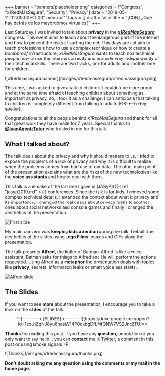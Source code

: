 +++
banner = "banners/placeholder.png"
categories = ["Congress", "x1RedMásSegura", "Security", "Privacy"]
date = "2019-05-11T12:00:00+01:00"
menu = ""
tags = []
draft = false
title = "[CON] ¿Qué hay detrás de los mayordomos virtuales?"
+++

Last Saturday, I was invited to talk about **privacy** in the [***x1RedMásSegura***](https://www.x1redmassegura.com/) congress. This event aims to teach about the dangerous part of the internet and how to prevent the risks of surfing the net. This days are not aim to teach professionals how to use a complex technique or how to create a *bombproof* infrastructure, *x1RedMásSegura* wants to teach non technical people how to use the internet correctly and in a safe way independently of their technical skills. There are two tracks, one for adults and another one for children.

<span class="all-width-container">
![x1redmassegura banner](/images/x1redmassegura/x1redmassegura.png)
</span>

This time, I was asked to give a talk to children. I couldn't be more proud and at the same time afraid of teaching children about something as important as privacy, so, I took it as a challenge. I can anticipate that talking to children is completely different from talking to adults <strike>(OK, not a big spoiler)</strike>.

Congratulations to all the people behind *x1RedMásSegura* and thank for all that great work they have made for 7 years. Special thanks to **[@IvanAgenteTutor](https://twitter.com/IvanAgenteTutor)** who trusted in me for this talk.

## What I talked about?

The talk deals about the privacy and why it should matters to us. I tried to expose the problems of a lack of privacy and why it is difficult to realize when the problems comes from bad use of our data. The other main point of the presentation explains what are the risks of the new technologies like the **voice assistants** and how to deal with them.

This talk is a remake of the last one I gave in [JASyP]({{< ref "jasyp2019.md" >}}) conferences. Since the talk is for kids, I removed some complex technical details, I extended the context about what is privacy and its importance, I changed the real cases about privacy leaks to another ones about social networks and console games and finally I changed the aesthetics of the presentation.

![First slide](/images/x1redmassegura/cover.png)

My main concern was **keeping kids attention** during the talk. I rebuilt the aesthetics of the slides using **Lego Films** images and GIFs along the presentation.

The talk presents **Alfred**, the butler of Batman. Alfred is like a voice assistant, Batman asks for things to Alfred and He will perform the actions requested. Using Alfred as a **metaphor** the presentation deals with topics like **privacy**, secrets, information leaks or smart voice assistants.

![Alfred slide](/images/x1redmassegura/alfred.png)

## The Slides

If you want to see **more** about the presentation, I encourage you to take a look on the **slides** of the talk.

<center>**[-------> [SLIDES] <-------](https://drive.google.com/open?id=1exJhZqNJ8yu6hasiW14P0ckbgDfLMfQNW7VS2Jnc2TU)**</center>

**Thanks** for reading this post. If you have any **question**, annotation or you only want to say hello... you can **contact** me in [Twitter](https://twitter.com/coke727), a comment in this post or using smoke signals =P

<span class="all-width-container">
![Thanks](/images/x1redmassegura/thanks.png)
</span>

**Don't doubt asking me any question using the comments or my mail in the home page.**
